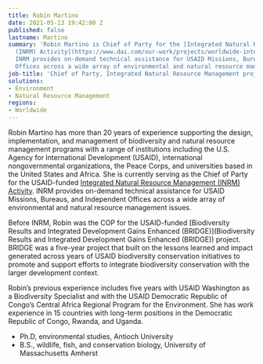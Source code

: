 ```yaml
---
title: Robin Martino
date: 2021-05-13 19:42:00 Z
published: false
lastname: Martino
summary: 'Robin Martino is Chief of Party for the [Integrated Natural Resource Management
  (INRM) Activity](https://www.dai.com/our-work/projects/worldwide-integrated-natural-resource-management-inrm).
  INRM provides on-demand technical assistance for USAID Missions, Bureaus, and Independent
  Offices across a wide array of environmental and natural resource management issues. '
job-title: 'Chief of Party, Integrated Natural Resource Management project '
solutions:
- Environment
- Natural Resource Management
regions:
- Worldwide
---
```


Robin Martino has more than 20 years of experience supporting the design, implementation, and management of biodiversity and natural resource management programs with a range of institutions including the U.S. Agency for International Development (USAID), international nongovernmental organizations, the Peace Corps, and universities based in the United States and Africa. She is currently serving as the Chief of Party for the USAID-funded [Integrated Natural Resource Management (INRM) Activity](https://www.dai.com/our-work/projects/worldwide-integrated-natural-resource-management-inrm). INRM provides on-demand technical assistance for USAID Missions, Bureaus, and Independent Offices across a wide array of environmental and natural resource management issues. 

Before INRM, Robin was the COP for the USAID-funded [Biodiversity Results and Integrated Development Gains Enhanced (BRIDGE)](Biodiversity Results and Integrated Development Gains Enhanced (BRIDGE)) project. BRIDGE was a five-year project that built on the lessons learned and impact generated across years of USAID biodiversity conservation initiatives to promote and support efforts to integrate biodiversity conservation with the larger development context. 

Robin’s previous experience includes five years with USAID Washington as a Biodiversity Specialist and with the USAID Democratic Republic of Congo’s Central Africa Regional Program for the Environment. She has work experience in 15 countries with long-term positions in the Democratic Republic of Congo, Rwanda, and Uganda.  

* Ph.D, environmental studies, Antioch University
* B.S., wildlife, fish, and conservation biology, University of Massachusetts Amherst